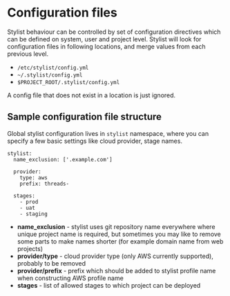# Configuration files

Stylist behaviour can be controlled by set of configuration directives which can be defined on system, 
user and project level. Stylist will look for configuration files in following locations, and merge values from each previous level.

- `/etc/stylist/config.yml`
- `~/.stylist/config.yml`
- `$PROJECT_ROOT/.stylist/config.yml`

A config file that does not exist in a location is just ignored.  

## Sample configuration file structure
Global stylist configuration lives in `stylist` namespace, where you can specify a few basic settings like cloud provider, stage names.

```yaml:  
stylist:
  name_exclusion: ['.example.com']
  
  provider:
    type: aws
    prefix: threads-

  stages:
    - prod
    - uat
    - staging
```

* **name_exclusion** - stylist uses git repository name everywhere where unique project name is required, 
but sometimes you may like to remove some parts to make names shorter (for example domain name from web projects)
* **provider/type** - cloud provider type (only AWS currently supported), probably to be removed
* **provider/prefix** - prefix which should be added to stylist profile name when constructing AWS profile name
* **stages** - list of allowed stages to which project can be deployed
